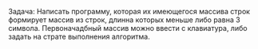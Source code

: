 Задача: Написать программу, которая их имеющегося массива строк формирует массив из строк, длинна которых меньше либо равна 3 символа. Первоначадбный массив можно ввести с клавиатура, либо задать на страте выполнения алгоритма.